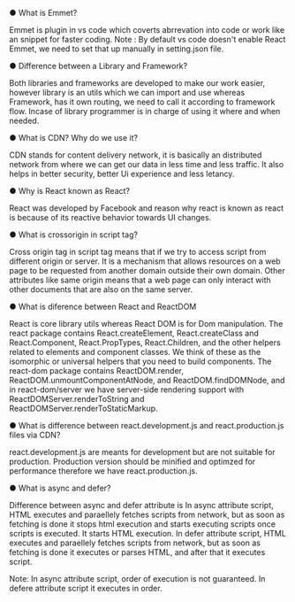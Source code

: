 ● What is Emmet?

Emmet is plugin in vs code which coverts abrrevation into code or work like an snippet for faster coding. Note : By default vs code doesn't enable React Emmet, we need to set that up manually in setting.json file.

● Difference between a Library and Framework?

Both libraries and frameworks are developed to make our work easier, however library is an utils which we can import and use whereas Framework, has it own routing, we need to call it according to framework flow. Incase of library programmer is in charge of using it where and when needed.

● What is CDN? Why do we use it?

CDN stands for content delivery network, it is basically an distributed network from where we can get our data in less time and less traffic. It also helps in better security, better Ui experience and less letancy.

● Why is React known as React?

React was developed by Facebook and reason why react is known as react is because of its reactive behavior towards UI changes.

● What is crossorigin in script tag?

Cross origin tag in script tag means that if we try to access script from different origin or server. It is a mechanism that allows resources on a web page to be requested from another domain outside their own domain.
Other attributes like same origin means that a web page can only interact with other documents that are also on the same server.

● What is diference between React and ReactDOM

React is core library utils whereas React DOM is for Dom manipulation.
The react package contains React.createElement, React.createClass and React.Component, React.PropTypes, React.Children, and the other helpers related to elements and component classes. We think of these as the isomorphic or universal helpers that you need to build components.
The react-dom package contains ReactDOM.render, ReactDOM.unmountComponentAtNode, and ReactDOM.findDOMNode, and in react-dom/server we have server-side rendering support with ReactDOMServer.renderToString and ReactDOMServer.renderToStaticMarkup.

● What is difference between react.development.js and react.production.js files via CDN?

react.development.js are meants for development but are not suitable for production.
Production version should be minified and optimzed for performance therefore we have react.production.js.

● What is async and defer? 

Difference between async and defer attribute is
In async attribute script, HTML executes and paraellely fetches scripts from network, but as soon as fetching is done it stops html execution and starts executing scripts once scripts is executed. It starts HTML execution.
In defer attribute script, HTML executes and paraellely fetches scripts from network, but as soon as fetching is done it executes or parses HTML, and after that it executes script.

Note: In async attribute script, order of execution is not guaranteed. In defere attribute script it executes in order.